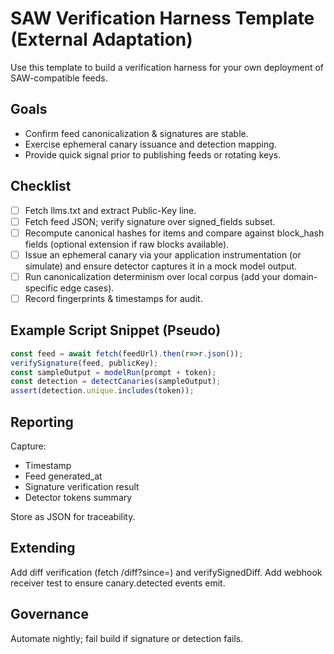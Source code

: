 # SAW Verification Harness Template (External Adaptation)

Use this template to build a verification harness for your own deployment of SAW-compatible feeds.

## Goals
- Confirm feed canonicalization & signatures are stable.
- Exercise ephemeral canary issuance and detection mapping.
- Provide quick signal prior to publishing feeds or rotating keys.

## Checklist
- [ ] Fetch llms.txt and extract Public-Key line.
- [ ] Fetch feed JSON; verify signature over signed_fields subset.
- [ ] Recompute canonical hashes for items and compare against block_hash fields (optional extension if raw blocks available).
- [ ] Issue an ephemeral canary via your application instrumentation (or simulate) and ensure detector captures it in a mock model output.
- [ ] Run canonicalization determinism over local corpus (add your domain-specific edge cases).
- [ ] Record fingerprints & timestamps for audit.

## Example Script Snippet (Pseudo)
```js
const feed = await fetch(feedUrl).then(r=>r.json());
verifySignature(feed, publicKey);
const sampleOutput = modelRun(prompt + token);
const detection = detectCanaries(sampleOutput);
assert(detection.unique.includes(token));
```

## Reporting
Capture:
- Timestamp
- Feed generated_at
- Signature verification result
- Detector tokens summary

Store as JSON for traceability.

## Extending
Add diff verification (fetch /diff?since=<iso>) and verifySignedDiff.
Add webhook receiver test to ensure canary.detected events emit.

## Governance
Automate nightly; fail build if signature or detection fails.
